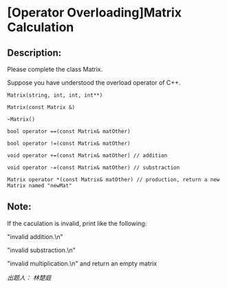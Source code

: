 # [Operator Overloading]Matrix Calculation

 ## Description:

Please complete the class Matrix.

Suppose you have understood the overload operator of C++.

```
Matrix(string, int, int, int**)

Matrix(const Matrix &)

~Matrix()

bool operator ==(const Matrix& matOther)

bool operator !=(const Matrix& matOther)

void operator +=(const Matrix& matOther) // addition

void operator -=(const Matrix& matOther) // substraction

Matrix operator *(const Matrix& matOther) // production, return a new Matrix named "newMat"
```

## Note:

If the caculation is invalid, print like the following:

"invalid addition.\n"

"invalid substraction.\n"

"invalid multiplication.\n" and return an empty matrix   
 
*出题人： 林楚庭*